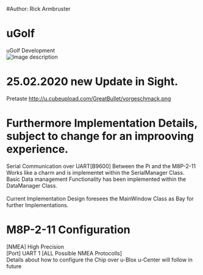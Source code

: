 #Author: Rick Armbruster
# uGolf
uGolf Development <br>
![Image description](http://u.cubeupload.com/GreatBullet/Thumbnail.png)
# 25.02.2020 new Update in Sight. 
Pretaste http://u.cubeupload.com/GreatBullet/vorgeschmack.png

# Furthermore Implementation Details, subject to change for an improoving experience.
Serial Communication over UART[B9600] Between the Pi and the M8P-2-11 Works like a charm and is implementet within the SerialManager Class.<br>
Basic Data management Functionality has been implemented within the DataManager Class.<br>
<br>
Current Implementation Design foresees the MainWindow Class as Bay for further Implementations.

# M8P-2-11 Configuration
[NMEA] High Precision <br>
[Port] UART 1 [ALL Possible NMEA Protocolls]<br>
Details about how to configure the Chip over u-Blox u-Center will follow in future   
